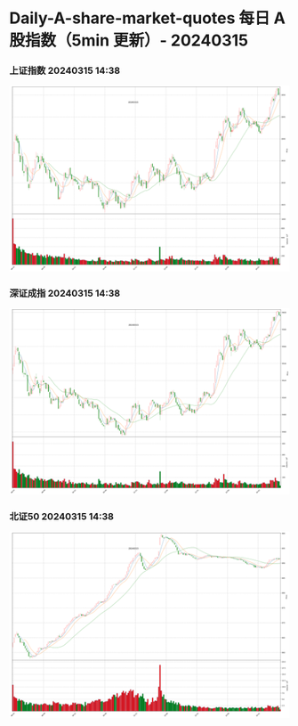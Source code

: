 
# Daily-A-share-market-quotes 每日 A 股指数（5min 更新）- 20240315

### 上证指数 20240315 14:38
![](./fig/2024/3/20240315-sh000001.png)

### 深证成指 20240315 14:38
![](./fig/2024/3/20240315-sz399001.png)

### 北证50 20240315 14:38
![](./fig/2024/3/20240315-bj899050.png)

